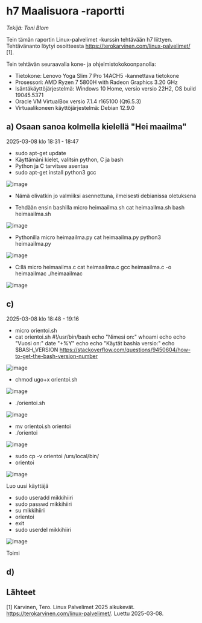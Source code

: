 # h7 Maalisuora -raportti
_Tekijä: Toni Blom_

Tein tämän raportin Linux-palvelimet -kurssin tehtävään h7 liittyen. Tehtävänanto löytyi osoitteesta https://terokarvinen.com/linux-palvelimet/ [1].

Tein tehtävän seuraavalla kone- ja ohjelmistokokoonpanolla:

* Tietokone: Lenovo Yoga Slim 7 Pro 14ACH5 -kannettava tietokone
* Prosessori: AMD Ryzen 7 5800H with Radeon Graphics 3.20 GHz
* Isäntäkäyttöjärjestelmä: Windows 10 Home, versio versio 22H2, OS build 19045.5371
* Oracle VM VirtualBox versio 7.1.4 r165100 (Qt6.5.3)
* Virtuaalikoneen käyttöjärjestelmä: Debian 12.9.0

## a) Osaan sanoa kolmella kielellä "Hei maailma"

2025-03-08 klo 18:31 - 18:47

- sudo apt-get update
- Käyttämäni kielet, valitsin python, C ja bash
- Python ja C tarvitsee asentaa
- sudo apt-get install python3 gcc

![image](https://github.com/user-attachments/assets/b1e936b3-59c3-4dd6-9efc-27014066b70b)

- Nämä olivatkin jo valmiiksi asennettuna, ilmeisesti debianissa oletuksena

- Tehdään ensin bashilla
micro heimaailma.sh
cat heimaailma.sh
bash heimaailma.sh

![image](https://github.com/user-attachments/assets/bbf3ac2c-5324-4e83-996e-acb0203bc75b)

- Pythonilla
micro heimaailma.py
cat heimaailma.py
python3 heimaailma.py

![image](https://github.com/user-attachments/assets/02ace5d3-72cf-47e5-bf40-fd55bcc32d7d)

- C:llä
micro heimaailma.c
cat heimaailma.c
gcc heimaailma.c -o heimaailmac
./heimaailmac

![image](https://github.com/user-attachments/assets/fc3598a7-f7a5-4eef-ab46-a9dc13ac5edd)


## c)

2025-03-08 klo 18:48 - 19:16

- micro orientoi.sh
- cat orientoi.sh
  #!/usr/bin/bash
  echo "Nimesi on:"
  whoami
  echo
  echo "Vuosi on:"
  date "+%Y"
  echo
  echo "Käytät bashia versio:"
  echo $BASH_VERSION
    https://stackoverflow.com/questions/9450604/how-to-get-the-bash-version-number

![image](https://github.com/user-attachments/assets/396f311f-3069-4e1e-bfda-72b927ba11f4)


- chmod ugo+x orientoi.sh

![image](https://github.com/user-attachments/assets/d0fa8788-6649-48b7-a3d7-0d6dbc972281)

- ./orientoi.sh

![image](https://github.com/user-attachments/assets/97cadd66-e759-4404-92e3-1aab53101c60)

- mv orientoi.sh orientoi
- ./orientoi

![image](https://github.com/user-attachments/assets/5ba84a95-4d94-4a1d-b5c1-62b33f15c0b0)


- sudo cp -v orientoi /urs/local/bin/
- orientoi

![image](https://github.com/user-attachments/assets/4d88ce7c-0b7e-47b2-ad60-00d0756523bf)


Luo uusi käyttäjä
- sudo useradd mikkihiiri
- sudo passwd mikkihiiri
- su mikkihiiri
- orientoi
- exit
- sudo userdel mikkihiiri

![image](https://github.com/user-attachments/assets/efe63197-8260-4fbe-8207-4472cc769439)

Toimi


## d)


## Lähteet

[1] Karvinen, Tero. Linux Palvelimet 2025 alkukevät. https://terokarvinen.com/linux-palvelimet/. Luettu 2025-03-08.
